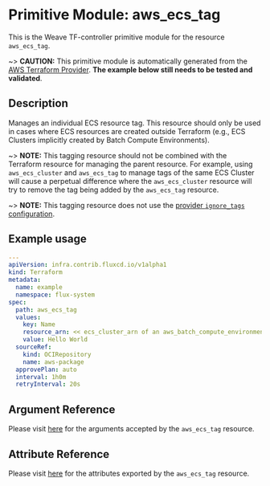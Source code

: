 
# Primitive Module: aws_ecs_tag

This is the Weave TF-controller primitive module for the resource `aws_ecs_tag`.

~> **CAUTION:** This primitive module is automatically generated from the [AWS Terraform Provider](https://registry.terraform.io/providers/hashicorp/aws/latest/docs/resources/ecs_tag). **The example below still needs to be tested and validated**.

## Description

Manages an individual ECS resource tag. This resource should only be used in cases where ECS resources are created outside Terraform (e.g., ECS Clusters implicitly created by Batch Compute Environments).

~> **NOTE:** This tagging resource should not be combined with the Terraform resource for managing the parent resource. For example, using `aws_ecs_cluster` and `aws_ecs_tag` to manage tags of the same ECS Cluster will cause a perpetual difference where the `aws_ecs_cluster` resource will try to remove the tag being added by the `aws_ecs_tag` resource.

~> **NOTE:** This tagging resource does not use the [provider `ignore_tags` configuration](/docs/providers/aws/index.html#ignore_tags).

## Example usage

```yaml
---
apiVersion: infra.contrib.fluxcd.io/v1alpha1
kind: Terraform
metadata:
  name: example
  namespace: flux-system
spec:
  path: aws_ecs_tag
  values:
    key: Name
    resource_arn: << ecs_cluster_arn of an aws_batch_compute_environment >>
    value: Hello World
  sourceRef:
    kind: OCIRepository
    name: aws-package
  approvePlan: auto
  interval: 1h0m
  retryInterval: 20s
```

## Argument Reference

Please visit [here](https://registry.terraform.io/providers/hashicorp/aws/latest/docs/resources/ecs_tag#argument-reference) for the arguments accepted by the `aws_ecs_tag` resource.

## Attribute Reference

Please visit [here](https://registry.terraform.io/providers/hashicorp/aws/latest/docs/resources/ecs_tag#attributes-reference) for the attributes exported by the `aws_ecs_tag` resource.

